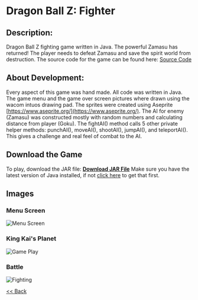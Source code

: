 # Dragon Ball Z: Fighter

## Description: 
Dragon Ball Z fighting game written in Java. The powerful Zamasu has returned! The player needs to defeat Zamasu and save the spirit world from destruction. The source code for the game can be found here: [Source Code](https://github.com/zevyirmiyahu/DragonBallZ-Fighter/tree/master/DragonBallZ_Fighter/src/com/zevyirmiyahu)

## About Development:
Every aspect of this game was hand made. All code was written in Java. The game menu and the game over screen pictures where drawn using the wacom intuos drawing pad. The sprites were created using Aseprite [https://www.aseprite.org/](https://www.aseprite.org/). The AI for enemy (Zamasu) was constructed mostly with random numbers and calculating distance from player (Goku). The fightAI() method calls 5 other private helper methods: punchAI(), moveAI(), shootAI(), jumpAI(), and teleportAI(). This gives a challenge and real feel of combat to the AI.


## Download the Game
To play, download the JAR file: <a href="https://github.com/zevyirmiyahu/DragonBallZ-Fighter/blob/master/DBZ-Fighter.jar"><b>Download JAR File</b></a> Make sure you have the latest version of Java installed, if not [click here](https://www.java.com/en/) to get that first.


## Images

### Menu Screen
![Menu Screen](https://zevyirmiyahu.github.io/images/DBZ_Images/DBZ1.png)

### King Kai's Planet
![Game Play](https://zevyirmiyahu.github.io/images/DBZ_Images/DBZ2.png)

### Battle
![Fighting](https://zevyirmiyahu.github.io/images/DBZ_Images/DBZ3.png)


[<< Back](http://zevyirmiyahu.github.io)


